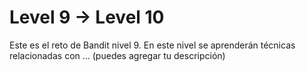 # Level 9 → Level 10
Este es el reto de Bandit nivel 9. En este nivel se aprenderán técnicas relacionadas con ... (puedes agregar tu descripción)
